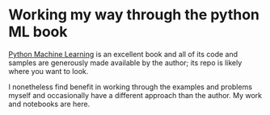 # Working my way through the python ML book

[Python Machine Learning](https://github.com/rasbt/python-machine-learning-book) is an excellent book and all of its code and samples are generously made available by the author; its repo is likely where you want to look.

I nonetheless find benefit in working through the examples and problems myself and occasionally have a different approach than the author. My work and notebooks are here.

